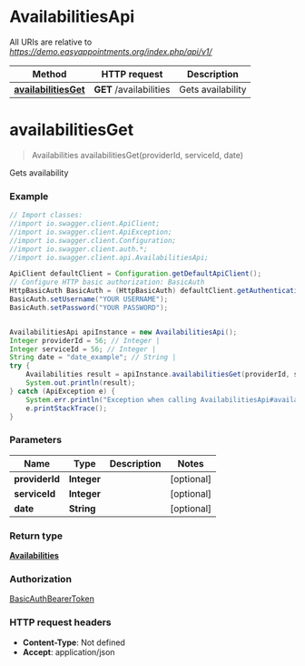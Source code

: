 # AvailabilitiesApi

All URIs are relative to *https://demo.easyappointments.org/index.php/api/v1/*

Method | HTTP request | Description
------------- | ------------- | -------------
[**availabilitiesGet**](AvailabilitiesApi.md#availabilitiesGet) | **GET** /availabilities | Gets availability

<a name="availabilitiesGet"></a>
# **availabilitiesGet**
> Availabilities availabilitiesGet(providerId, serviceId, date)

Gets availability

### Example
```java
// Import classes:
//import io.swagger.client.ApiClient;
//import io.swagger.client.ApiException;
//import io.swagger.client.Configuration;
//import io.swagger.client.auth.*;
//import io.swagger.client.api.AvailabilitiesApi;

ApiClient defaultClient = Configuration.getDefaultApiClient();
// Configure HTTP basic authorization: BasicAuth
HttpBasicAuth BasicAuth = (HttpBasicAuth) defaultClient.getAuthentication("BasicAuth");
BasicAuth.setUsername("YOUR USERNAME");
BasicAuth.setPassword("YOUR PASSWORD");


AvailabilitiesApi apiInstance = new AvailabilitiesApi();
Integer providerId = 56; // Integer | 
Integer serviceId = 56; // Integer | 
String date = "date_example"; // String | 
try {
    Availabilities result = apiInstance.availabilitiesGet(providerId, serviceId, date);
    System.out.println(result);
} catch (ApiException e) {
    System.err.println("Exception when calling AvailabilitiesApi#availabilitiesGet");
    e.printStackTrace();
}
```

### Parameters

Name | Type | Description  | Notes
------------- | ------------- | ------------- | -------------
 **providerId** | **Integer**|  | [optional]
 **serviceId** | **Integer**|  | [optional]
 **date** | **String**|  | [optional]

### Return type

[**Availabilities**](Availabilities.md)

### Authorization

[BasicAuth](../README.md#BasicAuth)[BearerToken](../README.md#BearerToken)

### HTTP request headers

 - **Content-Type**: Not defined
 - **Accept**: application/json

